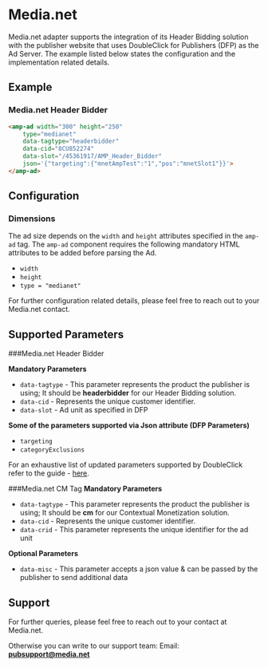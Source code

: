 <!---
Copyright 2016 The AMP HTML Authors. All Rights Reserved.

Licensed under the Apache License, Version 2.0 (the "License");
you may not use this file except in compliance with the License.
You may obtain a copy of the License at

      http://www.apache.org/licenses/LICENSE-2.0

Unless required by applicable law or agreed to in writing, software
distributed under the License is distributed on an "AS-IS" BASIS,
WITHOUT WARRANTIES OR CONDITIONS OF ANY KIND, either express or implied.
See the License for the specific language governing permissions and
limitations under the License.
-->

# Media.net

Media.net adapter supports the integration of its Header Bidding solution with the publisher website that uses DoubleClick for Publishers (DFP) as the Ad Server. The example listed below states the configuration and the implementation related details.


## Example

### Media.net Header Bidder 

``` html
<amp-ad width="300" height="250"
    type="medianet"
    data-tagtype="headerbidder"
    data-cid="8CU852274"
    data-slot="/45361917/AMP_Header_Bidder"
    json='{"targeting":{"mnetAmpTest":"1","pos":"mnetSlot1"}}'>
</amp-ad>

```

## Configuration

### Dimensions
 
The ad size depends on the ``width`` and ``height`` attributes specified in the ``amp-ad`` tag. The ``amp-ad`` component requires the following mandatory HTML attributes to be added before parsing the Ad.
  
 * ``width`` 
 * ``height`` 
 * ``type = "medianet"``

For further configuration related details, please feel free to reach out to your Media.net contact.

## Supported Parameters 

###Media.net Header Bidder

<strong>Mandatory Parameters</strong>
 
* ``data-tagtype`` - This parameter represents the product the publisher is using; It should be <strong>headerbidder</strong> for our Header Bidding solution.
* ``data-cid`` - Represents the unique customer identifier.
* ``data-slot`` - Ad unit as specified in DFP


<strong>Some of the parameters supported via Json attribute (DFP Parameters)</strong>

* ``targeting``
* ``categoryExclusions``

For an exhaustive list of updated parameters supported by DoubleClick refer to the guide - [here](google/doubleclick.md).

###Media.net CM Tag
<strong>Mandatory Parameters</strong>
* ``data-tagtype`` - This parameter represents the product the publisher is using; It should be <strong>cm</strong> for our Contextual Monetization solution.
* ``data-cid`` - Represents the unique customer identifier.
* ``data-crid`` - This parameter represents the unique identifier for the ad unit

<strong>Optional Parameters</strong>

* ``data-misc`` - This parameter accepts a json value & can be passed by the publisher to send additional data



## Support 
For further queries, please feel free to reach out to your contact at Media.net.

Otherwise you can write to our support team:
Email: <strong>pubsupport@media.net</strong>
